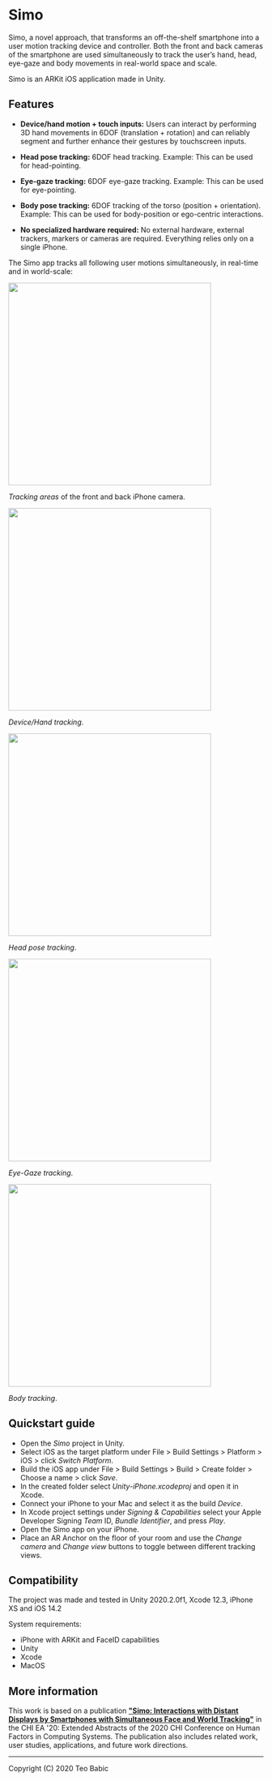# Simo

Simo, a novel approach, that transforms an off-the-shelf smartphone into a user motion tracking device and controller. Both the front and back cameras of the smartphone are used simultaneously to track the user’s hand, head, eye-gaze and body movements in real-world space and scale.

Simo is an ARKit iOS application made in Unity.


## Features

* **Device/hand motion + touch inputs:** Users can interact by performing 3D hand movements in 6DOF (translation + rotation) and can reliably segment and further enhance their gestures by touchscreen inputs.

* **Head pose tracking:** 6DOF head tracking. Example: This can be used for head-pointing.

* **Eye-gaze tracking:** 6DOF eye-gaze tracking. Example: This can be used for eye-pointing.

* **Body pose tracking:** 6DOF tracking of the torso (position + orientation). Example: This can be used for body-position or ego-centric interactions.

* **No specialized hardware required:** No external hardware, external trackers, markers or cameras are required. Everything relies only on a single iPhone.


The Simo app tracks all following user motions simultaneously, in real-time and in world-scale:

<img src="https://media.giphy.com/media/lbY1MQDxbmHtrz8bSQ/giphy.gif" width="400">

*Tracking areas* of the front and back iPhone camera.

<img src="https://media.giphy.com/media/KrNPKNWYHXQZeFBz2P/giphy.gif" width="400">

*Device/Hand tracking*.

<img src="https://media.giphy.com/media/misvwdpqAYXIZLGeJn/giphy.gif" width="400">

*Head pose tracking*.

<img src="https://media.giphy.com/media/plHJJpkoHLZ3AISmxU/giphy.gif" width="400">

*Eye-Gaze tracking*.

<img src="https://media.giphy.com/media/SCgauCV1JkLITU5kMW/giphy.gif" width="400">

*Body tracking*.

## Quickstart guide

* Open the *Simo* project in Unity.
* Select iOS as the target platform under File > Build Settings > Platform >  iOS > click *Switch Platform*.
* Build the iOS app under File > Build Settings > Build > Create folder > Choose a name > click *Save*.
* In the created folder select *Unity-iPhone.xcodeproj* and open it in Xcode.
* Connect your iPhone to your Mac and select it as the build *Device*.
* In Xcode project settings under *Signing & Capabilities* select your Apple Developer Signing *Team* ID, *Bundle Identifier*, and press *Play*.
* Open the Simo app on your iPhone.
* Place an AR Anchor on the floor of your room and use the *Change camera* and *Change view* buttons to toggle between different tracking views.

## Compatibility
The project was made and tested in Unity 2020.2.0f1, Xcode 12.3, iPhone XS and iOS 14.2

System requirements:
* iPhone with ARKit and FaceID capabilities
* Unity
* Xcode
* MacOS

## More information
This work is based on a publication [**"Simo: Interactions with Distant Displays by Smartphones with Simultaneous Face and World Tracking"**](https://doi.org/10.1145/3334480.3382962 "Simo publication") in the CHI EA '20: Extended Abstracts of the 2020 CHI Conference on Human Factors in Computing Systems. The publication also includes related work, user studies, applications, and future work directions.

------

Copyright (C) 2020 Teo Babic
